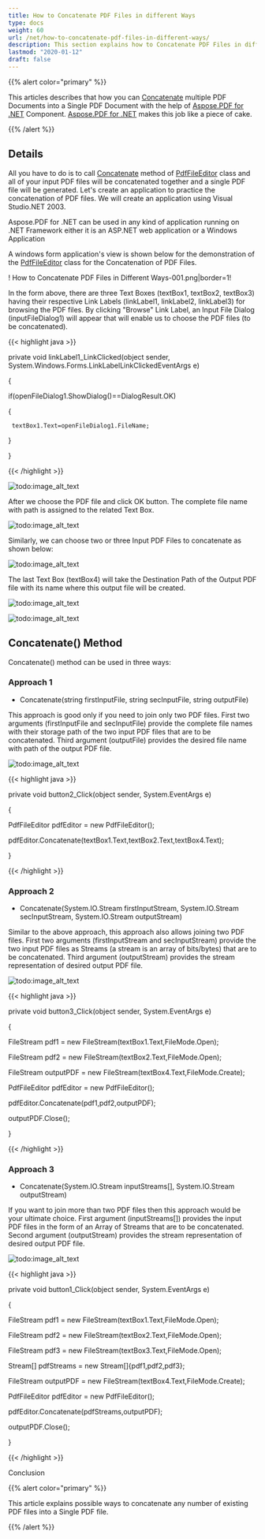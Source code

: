 ```yaml
---
title: How to Concatenate PDF Files in different Ways
type: docs
weight: 60
url: /net/how-to-concatenate-pdf-files-in-different-ways/
description: This section explains how to Concatenate PDF Files in different Ways using PdfFileEditor class.
lastmod: "2020-01-12"
draft: false
---
```


{{% alert color="primary" %}} 

This articles describes that how you can [Concatenate](http://www.aspose.com/api/net/pdf/aspose.pdf.facades/pdffileeditor/methods/concatenate/index) multiple PDF Documents into a Single PDF Document with the help of [Aspose.PDF for .NET](/pdf/net/home-html/) Component. [Aspose.PDF for .NET](/pdf/net/home-html/) makes this job like a piece of cake.

{{% /alert %}} 

## Details

All you have to do is to call [Concatenate](http://www.aspose.com/api/net/pdf/aspose.pdf.facades/pdffileeditor/methods/concatenate/index) method of [PdfFileEditor](http://www.aspose.com/api/net/pdf/aspose.pdf.facades/pdffileeditor) class and all of your input PDF files will be concatenated together and a single PDF file will be generated. Let's create an application to practice the concatenation of PDF files. We will create an application using Visual Studio.NET 2003.

Aspose.PDF for .NET can be used in any kind of application running on .NET Framework either it is an ASP.NET web application or a Windows Application

A windows form application's view is shown below for the demonstration of the [PdfFileEditor](http://www.aspose.com/api/net/pdf/aspose.pdf.facades/pdffileeditor) class for the Concatenation of PDF Files. 

! How to Concatenate PDF Files in Different Ways-001.png|border=1!

In the form above, there are three Text Boxes (textBox1, textBox2, textBox3) having their respective Link Labels (linkLabel1, linkLabel2, linkLabel3) for browsing the PDF files. By clicking "Browse" Link Label, an Input File Dialog (inputFileDialog1) will appear that will enable us to choose the PDF files (to be concatenated).



{{< highlight java >}}

 private void linkLabel1_LinkClicked(object sender, System.Windows.Forms.LinkLabelLinkClickedEventArgs e)

{

  if(openFileDialog1.ShowDialog()==DialogResult.OK)

  {

     textBox1.Text=openFileDialog1.FileName;

  }

}

{{< /highlight >}}

![todo:image_alt_text](how-to-concatenate-pdf-files-in-different-ways_1.png)


After we choose the PDF file and click OK button. The complete file name with path is assigned to the related Text Box. 

![todo:image_alt_text](how-to-concatenate-pdf-files-in-different-ways_2.png)

Similarly, we can choose two or three Input PDF Files to concatenate as shown below: 

![todo:image_alt_text](how-to-concatenate-pdf-files-in-different-ways_3.png)

The last Text Box (textBox4) will take the Destination Path of the Output PDF file with its name where this output file will be created. 

![todo:image_alt_text](how-to-concatenate-pdf-files-in-different-ways_4.png)




![todo:image_alt_text](how-to-concatenate-pdf-files-in-different-ways_5.png)

## Concatenate() Method

Concatenate() method can be used in three ways:

### Approach 1

- Concatenate(string firstInputFile, string secInputFile, string outputFile)

This approach is good only if you need to join only two PDF files. First two arguments (firstInputFile and secInputFile) provide the complete file names with their storage path of the two input PDF files that are to be concatenated. Third argument (outputFile) provides the desired file name with path of the output PDF file. 

![todo:image_alt_text](how-to-concatenate-pdf-files-in-different-ways_6.png)



{{< highlight java >}}

 private void button2_Click(object sender, System.EventArgs e)

{

  PdfFileEditor pdfEditor = new PdfFileEditor();

  pdfEditor.Concatenate(textBox1.Text,textBox2.Text,textBox4.Text);

}

{{< /highlight >}}

### Approach 2

- Concatenate(System.IO.Stream firstInputStream, System.IO.Stream secInputStream, System.IO.Stream outputStream)

Similar to the above approach, this approach also allows joining two PDF files. First two arguments (firstInputStream and secInputStream) provide the two input PDF files as Streams (a stream is an array of bits/bytes) that are to be concatenated. Third argument (outputStream) provides the stream representation of desired output PDF file. 

![todo:image_alt_text](how-to-concatenate-pdf-files-in-different-ways_7.png)



{{< highlight java >}}

 private void button3_Click(object sender, System.EventArgs e)

{

  FileStream pdf1 = new FileStream(textBox1.Text,FileMode.Open);

  FileStream pdf2 = new FileStream(textBox2.Text,FileMode.Open);

  FileStream outputPDF = new FileStream(textBox4.Text,FileMode.Create);

  PdfFileEditor pdfEditor = new PdfFileEditor();

  pdfEditor.Concatenate(pdf1,pdf2,outputPDF);

  outputPDF.Close();

}

{{< /highlight >}}

### Approach 3

- Concatenate(System.IO.Stream inputStreams[], System.IO.Stream outputStream)

If you want to join more than two PDF files then this approach would be your ultimate choice. First argument (inputStreams[]) provides the input PDF files in the form of an Array of Streams that are to be concatenated. Second argument (outputStream) provides the stream representation of desired output PDF file. 

![todo:image_alt_text](how-to-concatenate-pdf-files-in-different-ways_8.png)



{{< highlight java >}}

 private void button1_Click(object sender, System.EventArgs e)

{

  FileStream pdf1 = new FileStream(textBox1.Text,FileMode.Open);

  FileStream pdf2 = new FileStream(textBox2.Text,FileMode.Open);

  FileStream pdf3 = new FileStream(textBox3.Text,FileMode.Open);

  Stream[] pdfStreams = new Stream[]{pdf1,pdf2,pdf3};

  FileStream outputPDF = new FileStream(textBox4.Text,FileMode.Create);

  PdfFileEditor pdfEditor = new PdfFileEditor();

  pdfEditor.Concatenate(pdfStreams,outputPDF);

  outputPDF.Close();

}

{{< /highlight >}}


Conclusion

{{% alert color="primary" %}} 

This article explains possible ways to concatenate any number of existing PDF files into a Single PDF file.

{{% /alert %}}
